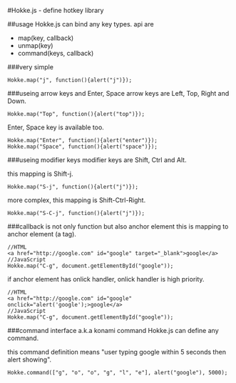 #Hokke.js - define hotkey library

##usage
Hokke.js can bind any key types.
api are

 - map(key, callback)
 - unmap(key)
 - command(keys, callback)

###very simple

    Hokke.map("j", function(){alert("j")});

###useing arrow keys and Enter, Space
arrow keys are Left, Top, Right and Down.

    Hokke.map("Top", function(){alert("top")});

Enter, Space key is available too.

    Hokke.map("Enter", function(){alert("enter")});
    Hokke.map("Space", function(){alert("space")});

###useing modifier keys
modifier keys are Shift, Ctrl and Alt.

this mapping is Shift-j.

    Hokke.map("S-j", function(){alert("j")});

more complex, this mapping is Shift-Ctrl-Right.

    Hokke.map("S-C-j", function(){alert("j")});

###callback is not only function but also anchor element
this is mapping to anchor element (a tag).

    //HTML
    <a href="http://google.com" id="google" target="_blank">google</a>
    //JavaScript
    Hokke.map("C-g", document.getElementById("google"));

if anchor element has onlick handler, onlick handler is high priority.

    //HTML
    <a href="http://google.com" id="google" onclick="alert('google');>google</a>
    //JavaScript
    Hokke.map("C-g", document.getElementById("google"));

###command interface a.k.a konami command
Hokke.js can define any command.

this command definition means "user typing google within 5 seconds then alert showing".

    Hokke.command(["g", "o", "o", "g", "l", "e"], alert("google"), 5000);
